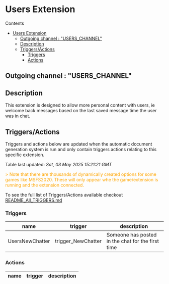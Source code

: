 <!-- this file will be auto updated for triggers and actions when the apidocs automatic
document builder is run.
To have the triggers and actions inserted do not remove the tags 'ReplaceTAGFor...' below
To run go to 'StreamRoller\docs\apidocs' and run 'node readmebuilder.mjs'
The script will parse files in the extensions directory looking for "triggersandactions ="
if found it will attempt to load hte file and use the exported 'triggersandactions' variable
to create the tables shown in the parsed README.md files
This was the only way I could find to autoupdate the triggers and actions lists
 -->

# Users Extension

Contents

- [Users Extension](#users-extension)
  - [Outgoing channel : "USERS\_CHANNEL"](#outgoing-channel--users_channel)
  - [Description](#description)
  - [Triggers/Actions](#triggersactions)
    - [Triggers](#triggers)
    - [Actions](#actions)

## Outgoing channel : "USERS_CHANNEL"

## Description

This extension is designed to allow more personal content with users, ie welcome back messages based on the last
saved message time the user was in chat.

## Triggers/Actions



Triggers and actions below are updated when the automatic document generation system is run and only contain triggers actions relating to this specific extension.

Table last updated: *Sat, 03 May 2025 15:21:21 GMT*

<div style='color:orange'>> Note that there are thousands of dynamically created options for some games like MSFS2020. These will only appear whe the game/extension is running and the extension connected.</div>

To see the full list of Triggers/Actions available checkout [README_All_TRIGGERS.md](https://github.com/SilenusTA/StreamRoller/blob/master/README_All_TRIGGERS.md)

### Triggers

| name | trigger | description |
| --- | --- | --- |
| UsersNewChatter | trigger_NewChatter | Someone has posted in the chat for the first time |


### Actions

| name | trigger | description |
| --- | --- | --- |

